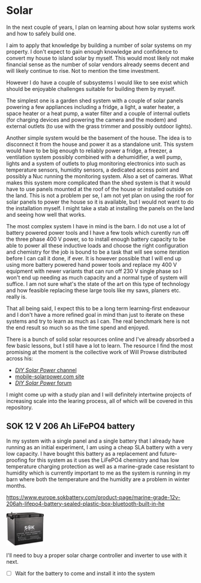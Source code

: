 # Solar

In the next couple of years, I plan on learning about how solar systems work and
how to safely build one.

I aim to apply that knowledge by building a number of solar systems on my
property.
I don't expect to gain enough knowledge and confidence to convert my house to
island solar by myself.
This would most likely not make financial sense as the number of solar vendors
already seems decent and will likely continue to rise.
Not to mention the time investment.

However I do have a couple of subsystems I would like to see exist which should
be enjoyable challenges suitable for building them by myself.

The simplest one is a garden shed system with a couple of solar panels powering
a few appliances including a fridge, a light, a water heater, a space heater or
a heat pump, a water filter and a couple of internal outlets (for charging
devices and powering the camera and the modem) and external outlets (to use with
the grass trimmer and possibly outdoor lights).

Another simple system would be the basement of the house.
The idea is to disconnect it from the house and power it as a standalone unit.
This system would have to be big enough to reliably power a fridge, a freezer,
a ventilation system possibly combined with a dehumidifier, a well pump, lights
and a system of outlets to plug monitoring electronics into such as temperature
sensors, humidity sensors, a dedicated access point and possibly a Nuc running
the monitoring system. Also a set of cameras.
What makes this system more complicated than the shed system is that it would
have to use panels mounted at the roof of the house or installed outside on the
land.
This is not a problem per se, I am not yet plan on using the roof for solar
panels to power the house so it is available, but I would not want to do the
installation myself.
I might take a stab at installing the panels on the land and seeing how well
that works.

The most complex system I have in mind is the barn. I do not use a lot of
battery powered power tools and I have a few tools which curently run off the
three phase 400 V power, so to install enough battery capacity to be able to
power all these inductive loads and choose the right configuration and chemistry
for the job is bound to be a task that will see some iteration before I can call
it done, if ever.
It is however possible that I will end up using more battery powered hand power
tools and replace my 400 V equipment with newer variants that can run off 230 V
single phase so I won't end up needing as much capacity and a normal type of
system will suffice.
I am not sure what's the state of the art on this type of technology and how
feasible replacing these large tools like my saws, planers etc. really is.

That all being said, I expect this to be a long term learning-first endeavour
and I don't have a more refined goal in mind than just to iterate on these
systems and try to learn as much as I can.
The real benchmark here is not the end result so much so as the time spend and
enjoyed.

There is a bunch of solid solar resources online and I've already absorbed a
few basic lessons, but I still have a lot to learn.
The resource I find the most promising at the moment is the collective work of
Will Prowse distributed across his:

- [*DIY Solar Power* channel](https://www.youtube.com/c/WillProwse)
- [mobile-solarpower.com site](https://www.mobile-solarpower.com)
- [*DIY Solar Power* forum](https://diysolarforum.com)

I might come up with a study plan and I will definitely intertwine projects of
increasing scale into the learing process, all of which will be covered in this
repository.

## SOK 12 V 206 Ah LiFePO4 battery

In my system with a single panel and a single battery that I already have
running as an initial experiment, I am using a cheap SLA battery with a very low
capacity.
I have bought this battery as a replacement and future-proofing for this system
as it uses the LiFePO4 chemistry and has low temperature charging protection as
well as a marine-grade case resistant to humidity which is currently important
to me as the system is running in my barn where both the temperature and the
humidity are a problem in winter months.

https://www.europe.sokbattery.com/product-page/marine-grade-12v-206ah-lifepo4-battery-sealed-plastic-box-bluetooth-built-in-he

![](sok-battery.png)

I'll need to buy a proper solar charge controller and inverter to use with it
next.

- [ ] Wait for the battery to come and install it into the system
